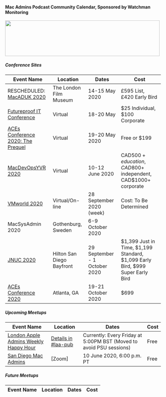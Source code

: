 #### Mac Admins Podcast Community Calendar, Sponsored by Watchman Monitoring

[<img src="https://podcast.macadmins.org/wp-content/uploads/2017/06/Watchman-Monitoring-logo-blue.png" alt="" width="500" height="115" />](https://www.watchmanmonitoring.com)

##### Conference Sites

| Event Name | Location | Dates | Cost |
|------------|----------|-------|------|
| RESCHEDULED: [MacADUK 2020](https://macad.uk) | The London Film Museum | 14-15 May 2020 | £595 List, £420 Early Bird |
| [Futureproof IT Conference](https://futureproofit.org) | Virtual | 18-20 May | $25 Individual, $100 Corporate |
| [ACEs Conference 2020: The Prequel](http://acesconf.com/aces-conference-the-prequel/) | Virtual | 19-20 May 2020 | Free or $199 |
| [MacDevOpsYVR 2020](https://MDOYVR.com) | Virtual | 10-12 June 2020 | CAD$500+ education, CAD$800+ independent, CAD$1000+ corporate |
| [VMworld 2020](https://www.vmworld.com/en/us/faqs.html) | Virtual/On-line | 28 September 2020 (week) | Cost: To Be Determined |
| MacSysAdmin 2020 | Gothenburg, Sweden | 6-9 October 2020 |  |
| [JNUC 2020](https://www.jamf.com/events/jamf-nation-user-conference/2020/) | Hilton San Diego Bayfront | 29 September - 1 October 2020 | $1,399 Just in Time, $1,199 Standard, $1,099 Early Bird, $999 Super Early Bird |
| [ACEs Conference 2020](https://acesconf.com) | Atlanta, GA | 19-21 October 2020 | $699 |


##### Upcoming Meetups

| Event Name | Location | Dates | Cost |
|------------|----------|-------|------|
| [London Apple Admins Weekly Happy Hour](https://londonappleadmins.org.uk) | [Details in #laa-pub](https://macadmins.slack.com/archives/C011AM2KG4F) | Currently: Every Friday at 5:00PM BST (Moved to avoid PSU sessions) | Free |
| [San Diego Mac Admins](https://www.jamf.com/jamf-nation/events/user-groups/338/san-diego-macadmins) | [Zoom] | 10 June 2020, 6:00 p.m. PT | Free |

##### Future Meetups

| Event Name | Location | Dates | Cost |
|------------|----------|-------|------|
